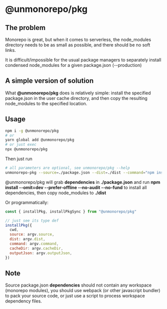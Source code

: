 # @unmonorepo/pkg


## The problem

Monorepo is great, but when it comes to serverless, the node_modules directory needs to be as small as possible, and there should be no soft links.

It is difficult/impossible for the usual package managers to separately install condensed node_modules for a given package.json (--production)

## A simple version of solution

What **@unmonorepo/pkg** does is relatively simple: install the specified package.json in the user cache directory, and then copy the resulting node_modules to the specified location.

## Usage

```bash
npm i -g @unmonorepo/pkg
# or
yarn global add @unmonorepo/pkg
# or just exec
npx @unmonorepo/pkg
```

Then just run

```bash
# all parameters are optional, see unmonorepo/pkg --help
unmonorepo-pkg --source=./package.json --dist=./dist --command="npm install --omit=dev --prefer-offline --no-audit --no-fund"
```

@unmonorepo/pkg will grab **dependencies** in **./package.json** and run **npm install --omit=dev --prefer-offline --no-audit --no-fund** to install all dependencies, then copy node_modules to **./dist**

Or programmatically:

```js
const { installPkg, installPkgSync } from "@unmonorepo/pkg"

// just see its type def
installPkg({
  cwd,
  source: argv.source,
  dist: argv.dist,
  command: argv.command,
  cacheDir: argv.cacheDir,
  outputJson: argv.outputJson,
})
```

## Note

Source package.json **dependencies** should not contain any workspace (monorepo modules), you should use webpack (or other javascript bundler) to pack your source code, or just use a script to process workspace dependency files.

